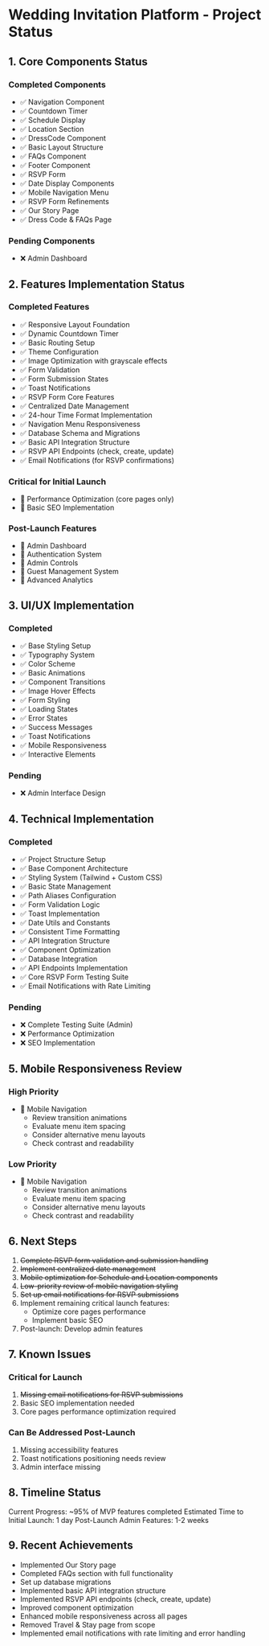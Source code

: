 # Wedding Invitation Platform - Project Status

## 1. Core Components Status

### Completed Components
- ✅ Navigation Component
- ✅ Countdown Timer
- ✅ Schedule Display
- ✅ Location Section
- ✅ DressCode Component
- ✅ Basic Layout Structure
- ✅ FAQs Component
- ✅ Footer Component
- ✅ RSVP Form
- ✅ Date Display Components
- ✅ Mobile Navigation Menu
- ✅ RSVP Form Refinements
- ✅ Our Story Page
- ✅ Dress Code & FAQs Page

### Pending Components
- ❌ Admin Dashboard

## 2. Features Implementation Status

### Completed Features
- ✅ Responsive Layout Foundation
- ✅ Dynamic Countdown Timer
- ✅ Basic Routing Setup
- ✅ Theme Configuration
- ✅ Image Optimization with grayscale effects
- ✅ Form Validation
- ✅ Form Submission States
- ✅ Toast Notifications
- ✅ RSVP Form Core Features
- ✅ Centralized Date Management
- ✅ 24-hour Time Format Implementation
- ✅ Navigation Menu Responsiveness
- ✅ Database Schema and Migrations
- ✅ Basic API Integration Structure
- ✅ RSVP API Endpoints (check, create, update)
- ✅ Email Notifications (for RSVP confirmations)

### Critical for Initial Launch
- 🔴 Performance Optimization (core pages only)
- 🔴 Basic SEO Implementation

### Post-Launch Features
- 📅 Admin Dashboard
- 📅 Authentication System
- 📅 Admin Controls
- 📅 Guest Management System
- 📅 Advanced Analytics

## 3. UI/UX Implementation

### Completed
- ✅ Base Styling Setup
- ✅ Typography System
- ✅ Color Scheme
- ✅ Basic Animations
- ✅ Component Transitions
- ✅ Image Hover Effects
- ✅ Form Styling
- ✅ Loading States
- ✅ Error States
- ✅ Success Messages
- ✅ Toast Notifications
- ✅ Mobile Responsiveness
- ✅ Interactive Elements

### Pending
- ❌ Admin Interface Design

## 4. Technical Implementation

### Completed
- ✅ Project Structure Setup
- ✅ Base Component Architecture
- ✅ Styling System (Tailwind + Custom CSS)
- ✅ Basic State Management
- ✅ Path Aliases Configuration
- ✅ Form Validation Logic
- ✅ Toast Implementation
- ✅ Date Utils and Constants
- ✅ Consistent Time Formatting
- ✅ API Integration Structure
- ✅ Component Optimization
- ✅ Database Integration
- ✅ API Endpoints Implementation
- ✅ Core RSVP Form Testing Suite
- ✅ Email Notifications with Rate Limiting

### Pending
- ❌ Complete Testing Suite (Admin)
- ❌ Performance Optimization
- ❌ SEO Implementation

## 5. Mobile Responsiveness Review

### High Priority
- 📝 Mobile Navigation
  - Review transition animations
  - Evaluate menu item spacing
  - Consider alternative menu layouts
  - Check contrast and readability

### Low Priority
- 📝 Mobile Navigation
  - Review transition animations
  - Evaluate menu item spacing
  - Consider alternative menu layouts
  - Check contrast and readability

## 6. Next Steps

1. ~~Complete RSVP form validation and submission handling~~
2. ~~Implement centralized date management~~
3. ~~Mobile optimization for Schedule and Location components~~
4. ~~Low-priority review of mobile navigation styling~~
5. ~~Set up email notifications for RSVP submissions~~
6. Implement remaining critical launch features:
   - Optimize core pages performance
   - Implement basic SEO
7. Post-launch: Develop admin features

## 7. Known Issues

### Critical for Launch
1. ~~Missing email notifications for RSVP submissions~~
2. Basic SEO implementation needed
3. Core pages performance optimization required

### Can Be Addressed Post-Launch
1. Missing accessibility features
2. Toast notifications positioning needs review
3. Admin interface missing

## 8. Timeline Status

Current Progress: ~95% of MVP features completed
Estimated Time to Initial Launch: 1 day
Post-Launch Admin Features: 1-2 weeks

## 9. Recent Achievements
- Implemented Our Story page
- Completed FAQs section with full functionality
- Set up database migrations
- Implemented basic API integration structure
- Implemented RSVP API endpoints (check, create, update)
- Improved component optimization
- Enhanced mobile responsiveness across all pages
- Removed Travel & Stay page from scope
- Implemented email notifications with rate limiting and error handling
